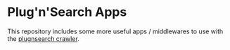 # Plug'n'Search Apps

This repository includes some more useful apps / middlewares to use with the [plugnsearch crawler](https://github.com/plugnsearch/plugnsearch).
